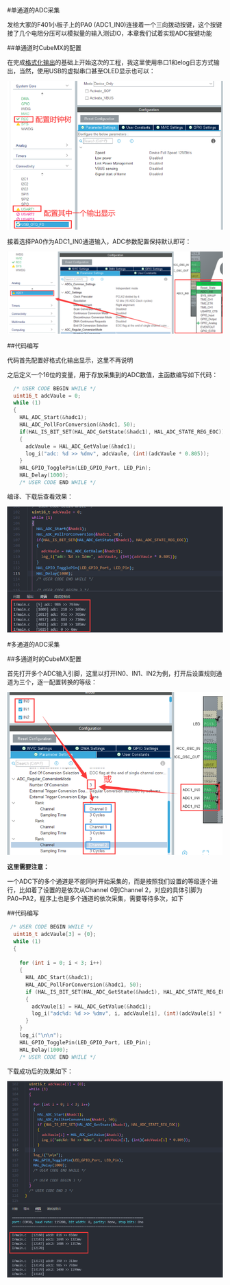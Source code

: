 #单通道的ADC采集

发给大家的F401小板子上的PA0 (ADC1_IN0)连接着一个三向拨动按键，这个按键接了几个电阻分压可以模拟量的输入测试IO，本章我们试着实现ADC按键功能 

##单通道时CubeMX的配置

在完成[格式化输出](./STM32串口/格式化输出.md)的基础上开始这次的工程，我这里使用串口1和elog日志方式输出，当然，使用USB的虚拟串口甚至OLED显示也可以：

![](图片/输出显示.png)

接着选择PA0作为ADC1_IN0通道输入，ADC参数配置保持默认即可：

![](图片/单通道的IO口.png)

##代码编写

代码首先配置好格式化输出显示，这里不再说明

之后定义一个16位的变量，用于存放采集到的ADC数值，主函数编写如下代码：

```c
  /* USER CODE BEGIN WHILE */
  uint16_t adcVaule = 0;
  while (1)
  {
    HAL_ADC_Start(&hadc1);
    HAL_ADC_PollForConversion(&hadc1, 50);
    if(HAL_IS_BIT_SET(HAL_ADC_GetState(&hadc1), HAL_ADC_STATE_REG_EOC))
    {
      adcVaule = HAL_ADC_GetValue(&hadc1);
      log_i("adc: %d >> %dmv", adcVaule, (int)(adcVaule * 0.805));
    }
    HAL_GPIO_TogglePin(LED_GPIO_Port, LED_Pin);
    HAL_Delay(1000);
    /* USER CODE END WHILE */
```

编译、下载后查看效果：

![](图片/阻塞单通道效果.png)



#多通道的ADC采集

##多通道时的CubeMX配置

首先打开多个ADC输入引脚，这里以打开IN0、IN1、IN2为例，打开后设置规则通道为三个，逐一配置转换的等级：

![](图片/开启多个通道.png)

**这里需要注意：**

一个ADC下的多个通道是不能同时开始采集的，而是按照我们设置的等级逐个进行，比如着了设置的是依次从Channel 0到Channel 2，对应的具体引脚为PA0~PA2，程序上也是多个通道的依次采集，需要等待多次，如下

##代码编写

```c
 /* USER CODE BEGIN WHILE */
  uint16_t adcVaule[3] = {0};
  while (1)
  {

    for (int i = 0; i < 3; i++)
    {
      HAL_ADC_Start(&hadc1);
      HAL_ADC_PollForConversion(&hadc1, 50);
      if (HAL_IS_BIT_SET(HAL_ADC_GetState(&hadc1), HAL_ADC_STATE_REG_EOC))
      {
        adcVaule[i] = HAL_ADC_GetValue(&hadc1);
        log_i("adc%d: %d >> %dmv", i, adcVaule[i], (int)(adcVaule[i] * 0.805));
      }
    }
    log_i("\n\n");
    HAL_GPIO_TogglePin(LED_GPIO_Port, LED_Pin);
    HAL_Delay(1000);
    /* USER CODE END WHILE */

```

下载成功后的效果如下：

![](图片\阻塞多通道效果.png)

